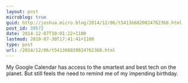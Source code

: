 ```yaml
---
layout: post
microblog: true
guid: http://joshua.micro.blog/2014/12/06/t541366820024762368.html
post_id: 39572
date: 2014-12-07T10:01:22+1100
lastmod: 2019-07-30T17:41:41+1100
type: post
url: /2014/12/06/t541366820024762368.html
---
```

My Google Calendar has access to the smartest and best tech on the planet. But still feels the need to remind me of my impending birthday.
